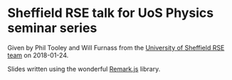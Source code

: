 # Sheffield RSE talk for UoS Physics seminar series

Given by Phil Tooley and Will Furnass from 
the [University of Sheffield RSE team](https://rse.shef.ac.uk)
on 2018-01-24.

Slides written using the wonderful [Remark.js](https://remarkjs.com/) library.

